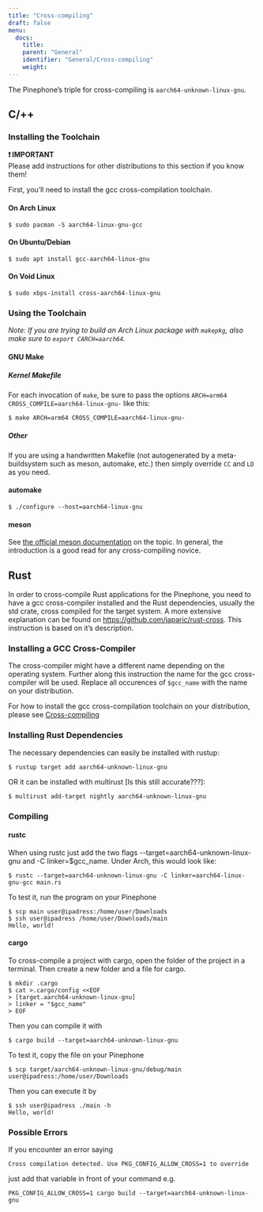```yaml
---
title: "Cross-compiling"
draft: false
menu:
  docs:
    title:
    parent: "General"
    identifier: "General/Cross-compiling"
    weight: 
---
```


The Pinephone’s triple for cross-compiling is `aarch64-unknown-linux-gnu`.

## C/++

### Installing the Toolchain

**❗ IMPORTANT**\
Please add instructions for other distributions to this section if you know them!

First, you’ll need to install the gcc cross-compilation toolchain.

#### On Arch Linux

```console
$ sudo pacman -S aarch64-linux-gnu-gcc
```

#### On Ubuntu/Debian

```console
$ sudo apt install gcc-aarch64-linux-gnu
```

#### On Void Linux

```console
$ sudo xbps-install cross-aarch64-linux-gnu
```

### Using the Toolchain

_Note: If you are trying to build an Arch Linux package with `makepkg`, also make sure to `export CARCH=aarch64`._

#### GNU Make

##### Kernel Makefile

For each invocation of `make`, be sure to pass the options `ARCH=arm64 CROSS_COMPILE=aarch64-linux-gnu-` like this:

```console
$ make ARCH=arm64 CROSS_COMPILE=aarch64-linux-gnu-
```

##### Other

If you are using a handwritten Makefile (not autogenerated by a meta-buildsystem such as meson, automake, etc.) then simply override `CC` and `LD` as you need.

#### automake

```console
$ ./configure --host=aarch64-linux-gnu
```

#### meson

See [the official meson documentation](https://mesonbuild.com/Cross-compilation.html) on the topic. In general, the introduction is a good read for any cross-compiling novice.

## Rust

In order to cross-compile Rust applications for the Pinephone, you need to have a gcc cross-compiler installed and the Rust dependencies, usually the std crate, cross compiled for the target system. A more extensive explanation can be found on https://github.com/japaric/rust-cross. This instruction is based on it’s description.

### Installing a GCC Cross-Compiler

The cross-compiler might have a different name depending on the operating system. Further along this instruction the name for the gcc cross-compiler will be used. Replace all occurences of `$gcc_name` with the name on your distribution.

For how to install the gcc cross-compilation toolchain on your distribution, please see [Cross-compiling](/documentation/General/Cross-compiling#installing_the_toolchain)

### Installing Rust Dependencies

The necessary dependencies can easily be installed with rustup:

```console
$ rustup target add aarch64-unknown-linux-gnu
```

OR it can be installed with multirust [Is this still accurate???]:

```console
$ multirust add-target nightly aarch64-unknown-linux-gnu
```

### Compiling

#### rustc

When using rustc just add the two flags --target=aarch64-unknown-linux-gnu and -C linker=$gcc_name. Under Arch, this would look like:

```console
$ rustc --target=aarch64-unknown-linux-gnu -C linker=aarch64-linux-gnu-gcc main.rs
```

To test it, run the program on your Pinephone

```console
$ scp main user@ipadress:/home/user/Downloads
$ ssh user@ipadress /home/user/Downloads/main
Hello, world!
```

#### cargo

To cross-compile a project with cargo, open the folder of the project in a terminal. Then create a new folder and a file for cargo.

```console
$ mkdir .cargo
$ cat >.cargo/config <<EOF
> [target.aarch64-unknown-linux-gnu]
> linker = "$gcc_name"
> EOF
```

Then you can compile it with

```console
$ cargo build --target=aarch64-unknown-linux-gnu
```

To test it, copy the file on your Pinephone

```console
$ scp target/aarch64-unknown-linux-gnu/debug/main user@ipadress:/home/user/Downloads
```

Then you can execute it by

```console
$ ssh user@ipadress ./main -h
Hello, world!
```

### Possible Errors

If you encounter an error saying

    Cross compilation detected. Use PKG_CONFIG_ALLOW_CROSS=1 to override

just add that variable in front of your command e.g.

    PKG_CONFIG_ALLOW_CROSS=1 cargo build --target=aarch64-unknown-linux-gnu
